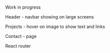 Work in progress

Header - navbar showing on large screens

Projects - hover on image to show text and links

Contact - page

React router
